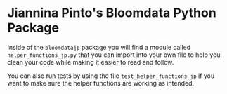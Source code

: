 # Jiannina Pinto's Bloomdata Python Package

Inside of the <code>bloomdatajp</code> package you will find a module called <code>helper_functions_jp.py</code> that you can import into your own file to help you clean your code while making it easier to read and follow.

You can also run tests by using the file <code>test_helper_functions_jp</code> if you want to make sure the helper functions are working as intended.
